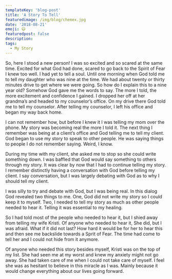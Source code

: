 ```yaml
---
templateKey: 'blog-post'
title: 'A Story To Tell'
featuredimage: /img/blog/chemex.jpg
date: '2018-08-21'
emoji: 😃
featuredpost: false
description:
tags:
  - My Story
---
```


So, here I stood a new person! I was so excited and so scared at the same time. Excited for what God had done, scared to go back to the Spirit of Fear I knew too well. I had yet to tell a soul. Until one morning when God told me to tell my daughter who was nine at the time. We had about twenty or thirty minutes drive to get where we were going. So how do I explain this to a nine year old? Somehow God gave me the words to say. The more I told, the more excitement and confidence I gained. I dropped her off at her grandma’s and headed to my counselor’s office. On my drive there God told me to tell my counselor. After telling my counselor, I left his office and began my way back home.

I can not remember how, but before I knew it I was telling my mom over the phone. My story was becoming real the more I told it. The next thing I remember was being at a client’s office and God telling me to tell my client. God began to use my story to speak to other people. He was saying things to people I do not remember saying. Weird, I know.

During my time with my client, she asked me to stop so she could write something down. I was baffled that God would say something to others through my story. It was clear by now that I had to continue telling my story. I remember distinctly having a conversation with God before telling my client. I say conversation, but I was largely debating with God as to why I should tell my client.

I was silly to try and debate with God, but I was being real. In this dialog God revealed two things to me. One, God did not write my story so I could keep it to myself. Two, I needed to tell my story as much as other people needed to hear it. Telling it was essential to my healing.

So I had told most of the people who needed to hear it, but I shied away from telling my wife Kristi. Of anyone who needed to hear it, She did, but I was afraid. What if it did not last? How hard it would be for her to hear this and then see me backslide towards a Sprit of Fear. The time had come to tell her and I could not hide from it anymore.

Of anyone who needed this story besides myself, Kristi was on the top of my list. She had seen me at my worst and knew my anxiety might not go away. She had taken care of me when I could not take care of myself. I feel she was as hesitant to believe in this miracle as I was. Mainly because it would change everything about our lives going forward.
